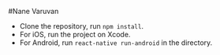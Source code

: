 #Nane Varuvan
- Clone the repository, run `npm install`.  
- For iOS, run the project on Xcode.  
- For Android, run `react-native run-android` in the directory.  
